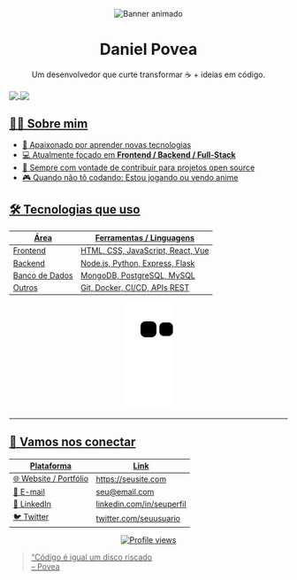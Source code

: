 <!-- Cabeçalho / arte (pode trocar para algo que combine contigo) -->
<p align="center">
  <img src="https://camo.githubusercontent.com/64caf9016869591bbcf79720ad78d0645d4ae11549961c8f47f9cb595838b2e3/68747470733a2f2f63646e612e61727473746174696f6e2e636f6d2f702f6173736574732f696d616765732f696d616765732f3032312f3732302f3932302f6f726967696e616c2f706978656c2d6a6566662d6d6172696f2e6769663f31353732373039343333" alt="Banner animado" />
</p>

<h1 align="center">Daniel Povea</h1>
<p align="center">Um desenvolvedor que curte transformar ☕ + ideias em código.</p>

 <div>
  <a href="https://github.com/dpoveaa">
   <img align="center" height="170" src="https://github-readme-stats.vercel.app/api/top-langs/?username=dpoveaa&layout=compact&langs_count=16&theme=dracula"/>
  <img align="center" src="https://github-readme-stats.vercel.app/api?username=dpoveaa&show_icons=true&theme=dracula&include_all_commits=true&count_private=true&hide=issues"/>
</div>

## 👨‍💻 Sobre mim

- 🧠 Apaixonado por aprender novas tecnologias  
- 💻 Atualmente focado em **Frontend / Backend / Full-Stack**  
- 🔄 Sempre com vontade de contribuir para projetos open source  
- 🎮 Quando não tô codando: Estou jogando ou vendo anime  

## 🛠 Tecnologias que uso

| Área | Ferramentas / Linguagens |
|------|--------------------------|
| Frontend | HTML, CSS, JavaScript, React, Vue |
| Backend | Node.js, Python, Express, Flask |
| Banco de Dados | MongoDB, PostgreSQL, MySQL |
| Outros | Git, Docker, CI/CD, APIs REST |

<p align="center">
  <img src="https://raw.githubusercontent.com/DPoveaa/DPoveaa/main/dist/github-snake.svg" alt="Snake animation" />
</p>

---

## 🤝 Vamos nos conectar

| Plataforma | Link |
|------------|------|
| 🌐 Website / Portfólio | https://seusite.com |
| 📧 E-mail | seu@email.com |
| 🔗 LinkedIn | linkedin.com/in/seuperfil |
| 🐦 Twitter | twitter.com/seuusuario |

<p align="center">
  <img src="https://komarev.com/ghpvc/?username=DPoveaa&label=Profile%20views&color=blue&style=flat" alt="Profile views" />
</p>

> “Código é igual um disco riscado  
> – Povea
